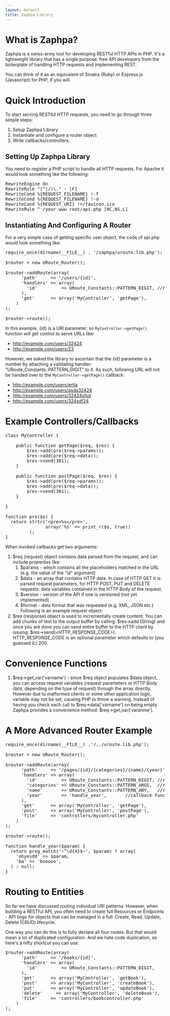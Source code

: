 ```yaml
---
layout: default
title: Zaphpa Library
---
```


# What is Zaphpa?

Zaphpa is a swiss-army tool for developing RESTful HTTP APIs in PHP. It's a lightweight library that has a single purpose: free API developers from the boilerplate of handling HTTP requests and implementing REST. 

You can think of it as an equivalent of Sinatra (Ruby) or Express.js (Javascript) for PHP, if you will.

# Quick Introduction

To start serving RESTful HTTP requests, you need to go through three simple steps:

1. Setup Zaphpa Library
1. Instantiate and configure a router object
1. Write callbacks/controllers.

## Setting Up Zaphpa Library

You need to register a PHP script to handle all HTTP requests. For Apache it would look something like the following: 

<pre>
RewriteEngine On
RewriteRule "(^|/)\." - [F]
RewriteCond %{REQUEST_FILENAME} !-f
RewriteCond %{REQUEST_FILENAME} !-d
RewriteCond %{REQUEST_URI} !=/favicon.ico
RewriteRule ^ /your_www_root/api.php [NC,NS,L]
</pre>

## Instantiating And Configuring A Router

For a very simple case of getting specific user object, the code of api.php would look something like:

<pre>
require_once(dirname(__FILE__) . '/zaphpa/uroute.lib.php');

$router = new URoute_Router();

$router->addRoute(array(
	  'path'     => '/users/{id}',
	  'handlers' => array(
	    'id'         => URoute_Constants::PATTERN_DIGIT, //regex
	  ),
	  'get'      => array('MyController', 'getPage'),
	)
);

$router->route();
</pre>

In this example, {id} is a URI parameter, so `MyController->getPage()` function will get control to serve URLs like:

* http://example.com/users/32424
* http://example.com/users/23

However, we asked the library to ascertain that the {id} parameter is a number by attaching a validating handler: "URoute_Constants::PATTERN_DIGIT" to it. As such, following URL will not be handed over to the `MyController->getPage()` callback:

* http://example.com/users/ertla
* http://example.com/users/asda32424
* http://example.com/users/32424sfsd
* http://example.com/users/324sdf24

# Example Controllers/Callbacks

<pre>
class MyController {

	public function getPage($req, $res) {
		$res->add(pre($req->params));
	    $res->add(pre($req->data));
	    $res->send(301);    
	}

	public function postPage($req, $res) {
		$res->add(pre($req->params));
	    $res->add(pre($req->data));
	    $res->send(301);    
	}

}	

function pre($o) {
  return strtr('&lt;pre&gt;%s&lt;/pre&gt;', 
               array('%s' => print_r($o, true))
         );
}
</pre>

When invoked callbacks get two arguments:

1. $req (request) object contains data parsed from the request, and can include properties like:
    1. $params - which contains all the placeholders matched in the URL (e.g. the value of the "id" argument)
    1. $data  - an array that contains HTTP data. In case of HTTP GET it is: parsed request parameters, for HTTP POST, PUT and DELETE requests: data variables contained in the HTTP Body of the request.
    1. $version - version of the API if one is versioned (not yet implemented)
    1. $format - data format that was requested (e.g. XML, JSON etc.)
		Following is an example request object:
		<script src="https://gist.github.com/1353603.js?file=HTTPOutput.php"></script>
2. $res (response) object is used to incrementally create content. You can add chunks of text to the output buffer by calling: $res->add (String) and once you are done you can send entire buffer to the HTTP client by issuing: $res->send(<HTTP_RESPONSE_CODE>). HTTP_RESPONSE_CODE is an optional parameter which defaults to (you guessed it:) 200.

# Convenience Functions

1. $req->get_var('varname') - since $req object populates $data object, you can access request variables (request parameters or HTTP Body data, depending on the type of request) through the array directly. However due to malformed clients or some other application logic, variable may not be set, causing PHP to throw a warning. Instead of having you check each call to $req->data['varname'] on being empty Zaphpa provides a convenience method: $req->get_var('varanme').

# A More Advanced Router Example

<pre>
require_once(dirname(__FILE__) .'/../uroute.lib.php');

$router = new URoute_Router();

$router->addRoute(array(
      'path'     => '/pages/{id}/{categories}/{name}/{year}',
      'handlers' => array(
        'id'         => URoute_Constants::PATTERN_DIGIT, //regex
        'categories' => URoute_Constants::PATTERN_ARGS,  //regex
        'name'       => URoute_Constants::PATTERN_ANY,   //regex
        'year'       => 'handle_year',       //callback function
      ),
      'get'      => array('MyController', 'getPage'),
      'post'     => array('MyController', 'postPage'),
      'file'     => 'controllers/mycontroller.php'
    )
);

$router->route();

function handle_year($param) {
  return preg_match('~^\d{4}$~', $param) ? array(
    'ohyesdd' => $param,
    'ba' => 'booooo',
  ) : null;
}
</pre>

# Routing to Entities

So far we have discussed routing individual URI patterns. However, when building a RESTful API, you often need to create full Resources or Endpoints - API lingo for objects that can be managed in a full: Create, Read, Update, Delete (CRUD) lifecycle.

One way you can do this is to fully declare all four routes. But that would mean a lot of duplicated configuration. And we hate code duplication, so here's a nifty shortcut you can use:

<pre>
$router->addRoute(array(
      'path'     => '/books/{id}',
      'handlers' => array(
        'id'         => URoute_Constants::PATTERN_DIGIT, 
      ),
      'get'      => array('MyController', 'getBook'),
      'post'     => array('MyController', 'createBook'),
      'put'      => array('MyController', 'updateBook'),
      'delete'     => array('MyController', 'deleteBook'),
      'file'     => 'controllers/bookcontroller.php'
    )
);
</pre>
